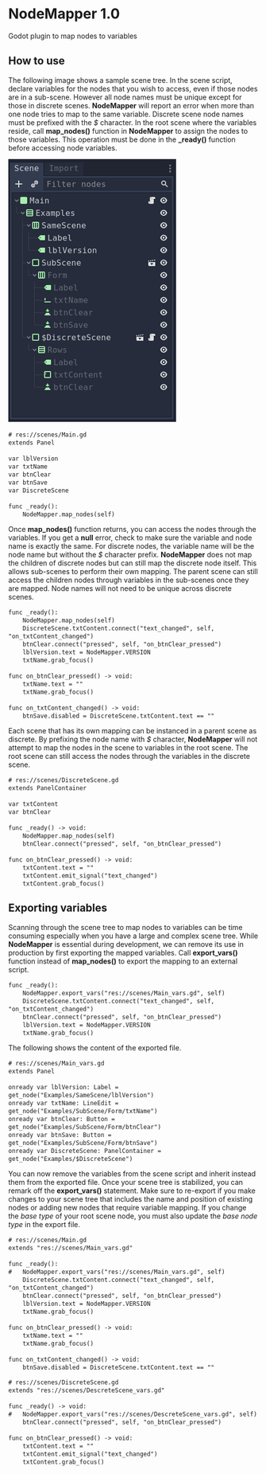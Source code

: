 # NodeMapper 1.0
Godot plugin to map nodes to variables

## How to use

The following image shows a sample scene tree. In the scene script, declare variables for the nodes that you wish to access, even if those nodes are in a sub-scene. However all node names must be unique except for those in discrete scenes. __NodeMapper__ will report an error when more than one node tries to map to the same variable. Discrete scene node names must be prefixed with the _$_ character. In the root scene where the variables reside, call __map_nodes()__ function in __NodeMapper__ to assign the nodes to those variables. This operation must be done in the __\_ready()__ function before accessing node variables.

![Scene Tree](https://raw.githubusercontent.com/1bitgodot/NodeMapper/main/res/scene_tree.png)

```gdscript
# res://scenes/Main.gd
extends Panel

var lblVersion
var txtName
var btnClear
var btnSave
var DiscreteScene

func _ready():
	NodeMapper.map_nodes(self)
```

Once __map_nodes()__ function returns, you can access the nodes through the variables. If you get a __null__ error, check to make sure the variable and node name is exactly the same. For discrete nodes, the variable name will be the node name but without the _$_ character prefix. __NodeMapper__ does not map the children of discrete nodes but can still map the discrete node itself. This allows sub-scenes to perform their own mapping. The parent scene can still access the children nodes through variables in the sub-scenes once they are mapped. Node names will not need to be unique across discrete scenes. 

```gdscript
func _ready():
	NodeMapper.map_nodes(self)
	DiscreteScene.txtContent.connect("text_changed", self, "on_txtContent_changed")
	btnClear.connect("pressed", self, "on_btnClear_pressed")
	lblVersion.text = NodeMapper.VERSION
	txtName.grab_focus()

func on_btnClear_pressed() -> void:
	txtName.text = ""
	txtName.grab_focus()

func on_txtContent_changed() -> void:
	btnSave.disabled = DiscreteScene.txtContent.text == ""
```

Each scene that has its own mapping can be instanced in a parent scene as discrete. By prefixing the node name with _$_ character, __NodeMapper__ will not attempt to map the nodes in the scene to variables in the root scene. The root scene can still access the nodes through the variables in the discrete scene.

```gdscript
# res://scenes/DiscreteScene.gd
extends PanelContainer

var txtContent
var btnClear

func _ready() -> void:
	NodeMapper.map_nodes(self)
	btnClear.connect("pressed", self, "on_btnClear_pressed")

func on_btnClear_pressed() -> void:
	txtContent.text = ""
	txtContent.emit_signal("text_changed")
	txtContent.grab_focus()
```

## Exporting variables

Scanning through the scene tree to map nodes to variables can be time consuming especially when you have a large and complex scene tree. While __NodeMapper__ is essential during development, we can remove its use in production by first exporting the mapped variables. Call __export_vars()__ function instead of __map_nodes()__ to export the mapping to an external script.

```gdscript
func _ready():
	NodeMapper.export_vars("res://scenes/Main_vars.gd", self)
	DiscreteScene.txtContent.connect("text_changed", self, "on_txtContent_changed")
	btnClear.connect("pressed", self, "on_btnClear_pressed")
	lblVersion.text = NodeMapper.VERSION
	txtName.grab_focus()
 ```
 
 The following shows the content of the exported file.

```gdscript
# res://scenes/Main_vars.gd
extends Panel

onready var lblVersion: Label = get_node("Examples/SameScene/lblVersion")
onready var txtName: LineEdit = get_node("Examples/SubScene/Form/txtName")
onready var btnClear: Button = get_node("Examples/SubScene/Form/btnClear")
onready var btnSave: Button = get_node("Examples/SubScene/Form/btnSave")
onready var DiscreteScene: PanelContainer = get_node("Examples/$DiscreteScene")
```

You can now remove the variables from the scene script and inherit instead them from the exported file. Once your scene tree is stabilized, you can remark off the __export_vars()__ statement. Make sure to re-export if you make changes to your scene tree that includes the name and position of existing nodes or adding new nodes that require variable mapping. If you change the _base type_ of your root scene node, you must also update the _base node type_ in the export file.

```gdscript
# res://scenes/Main.gd
extends "res://scenes/Main_vars.gd"

func _ready():
#	NodeMapper.export_vars("res://scenes/Main_vars.gd", self)
	DiscreteScene.txtContent.connect("text_changed", self, "on_txtContent_changed")
	btnClear.connect("pressed", self, "on_btnClear_pressed")
	lblVersion.text = NodeMapper.VERSION
	txtName.grab_focus()

func on_btnClear_pressed() -> void:
	txtName.text = ""
	txtName.grab_focus()

func on_txtContent_changed() -> void:
	btnSave.disabled = DiscreteScene.txtContent.text == ""
```
 
```gdscript
# res://scenes/DiscreteScene.gd
extends "res://scenes/DescreteScene_vars.gd"

func _ready() -> void:
#	NodeMapper.export_vars("res://scenes/DescreteScene_vars.gd", self)
	btnClear.connect("pressed", self, "on_btnClear_pressed")

func on_btnClear_pressed() -> void:
	txtContent.text = ""
	txtContent.emit_signal("text_changed")
	txtContent.grab_focus()
```

